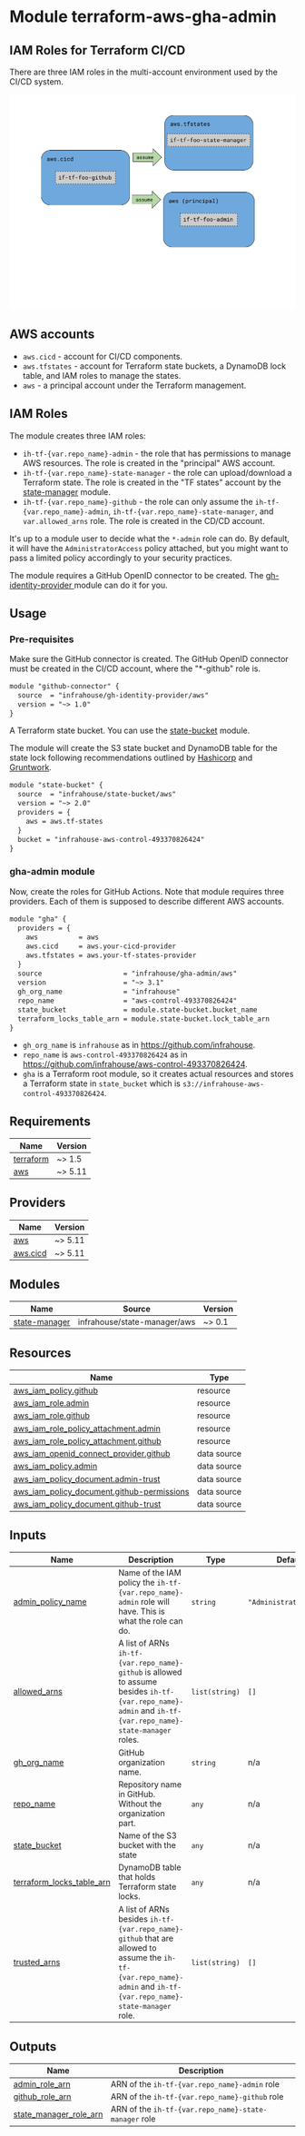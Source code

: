 # Module terraform-aws-gha-admin

## IAM Roles for Terraform CI/CD

There are three IAM roles in the multi-account environment used by the CI/CD system.  

![IAM Roles for Terraform CI/CD](https://raw.githubusercontent.com/infrahouse/terraform-aws-gha-admin/main/assets/IAM_Roles_for_Terraform_CI_CD.png)

## AWS accounts

* `aws.cicd` - account for CI/CD components.
* `aws.tfstates` - account for Terraform state buckets, a DynamoDB lock table, and IAM roles to manage the states.
* `aws` - a principal account under the Terraform management.

## IAM Roles

The module creates three IAM roles:

* `ih-tf-{var.repo_name}-admin` - the role that has permissions to manage AWS resources. 
  The role is created in the "principal" AWS account.
* `ih-tf-{var.repo_name}-state-manager` - the role can upload/download a Terraform state. 
  The role is created in the "TF states" account by 
  the [state-manager](https://registry.terraform.io/modules/infrahouse/state-manager/aws/latest) module.
* `ih-tf-{var.repo_name}-github` - the role can only assume the `ih-tf-{var.repo_name}-admin`,
  `ih-tf-{var.repo_name}-state-manager`, and `var.allowed_arns` role.
  The role is created in the CD/CD account.

It's up to a module user to decide what the `*-admin` role can do.
By default, it will have the `AdministratorAccess` policy attached, but you might want to pass a limited
policy accordingly to your security practices.

The module requires a GitHub OpenID connector to be created. The [gh-identity-provider
](https://registry.terraform.io/modules/infrahouse/gh-identity-provider/aws/latest) module can do it for you.

## Usage

### Pre-requisites

Make sure the GitHub connector is created. The GitHub OpenID connector
must be created in the CI/CD account, where the "*-github" role is.

```hcl
module "github-connector" {
  source  = "infrahouse/gh-identity-provider/aws"
  version = "~> 1.0"
}
```

A Terraform state bucket. You can use
 the [state-bucket](https://registry.terraform.io/modules/infrahouse/state-bucket/aws/latest) module.

The module will create the S3 state bucket and DynamoDB table for the state lock
 following recommendations outlined by
 [Hashicorp](https://developer.hashicorp.com/terraform/language/settings/backends/s3)
 and [Gruntwork](https://blog.gruntwork.io/how-to-manage-terraform-state-28f5697e68fa).

```hcl
module "state-bucket" {
  source  = "infrahouse/state-bucket/aws"
  version = "~> 2.0"
  providers = {
    aws = aws.tf-states
  }
  bucket = "infrahouse-aws-control-493370826424"
}
```

### gha-admin module

Now, create the roles for GitHub Actions. Note that module requires three providers.
 Each of them is supposed to describe different AWS accounts.

```hcl
module "gha" {
  providers = {
    aws          = aws
    aws.cicd     = aws.your-cicd-provider
    aws.tfstates = aws.your-tf-states-provider
  }
  source                    = "infrahouse/gha-admin/aws"
  version                   = "~> 3.1"
  gh_org_name               = "infrahouse"
  repo_name                 = "aws-control-493370826424"
  state_bucket              = module.state-bucket.bucket_name
  terraform_locks_table_arn = module.state-bucket.lock_table_arn
}
```

* `gh_org_name` is `infrahouse` as in https://github.com/infrahouse.
* `repo_name` is `aws-control-493370826424` as in https://github.com/infrahouse/aws-control-493370826424.
* `gha` is a Terraform root module, so it creates actual resources and stores a Terraform state
in `state_bucket` which is `s3://infrahouse-aws-control-493370826424`.

## Requirements

| Name | Version |
|------|---------|
| <a name="requirement_terraform"></a> [terraform](#requirement\_terraform) | ~> 1.5 |
| <a name="requirement_aws"></a> [aws](#requirement\_aws) | ~> 5.11 |

## Providers

| Name | Version |
|------|---------|
| <a name="provider_aws"></a> [aws](#provider\_aws) | ~> 5.11 |
| <a name="provider_aws.cicd"></a> [aws.cicd](#provider\_aws.cicd) | ~> 5.11 |

## Modules

| Name | Source | Version |
|------|--------|---------|
| <a name="module_state-manager"></a> [state-manager](#module\_state-manager) | infrahouse/state-manager/aws | ~> 0.1 |

## Resources

| Name | Type |
|------|------|
| [aws_iam_policy.github](https://registry.terraform.io/providers/hashicorp/aws/latest/docs/resources/iam_policy) | resource |
| [aws_iam_role.admin](https://registry.terraform.io/providers/hashicorp/aws/latest/docs/resources/iam_role) | resource |
| [aws_iam_role.github](https://registry.terraform.io/providers/hashicorp/aws/latest/docs/resources/iam_role) | resource |
| [aws_iam_role_policy_attachment.admin](https://registry.terraform.io/providers/hashicorp/aws/latest/docs/resources/iam_role_policy_attachment) | resource |
| [aws_iam_role_policy_attachment.github](https://registry.terraform.io/providers/hashicorp/aws/latest/docs/resources/iam_role_policy_attachment) | resource |
| [aws_iam_openid_connect_provider.github](https://registry.terraform.io/providers/hashicorp/aws/latest/docs/data-sources/iam_openid_connect_provider) | data source |
| [aws_iam_policy.admin](https://registry.terraform.io/providers/hashicorp/aws/latest/docs/data-sources/iam_policy) | data source |
| [aws_iam_policy_document.admin-trust](https://registry.terraform.io/providers/hashicorp/aws/latest/docs/data-sources/iam_policy_document) | data source |
| [aws_iam_policy_document.github-permissions](https://registry.terraform.io/providers/hashicorp/aws/latest/docs/data-sources/iam_policy_document) | data source |
| [aws_iam_policy_document.github-trust](https://registry.terraform.io/providers/hashicorp/aws/latest/docs/data-sources/iam_policy_document) | data source |

## Inputs

| Name | Description | Type | Default | Required |
|------|-------------|------|---------|:--------:|
| <a name="input_admin_policy_name"></a> [admin\_policy\_name](#input\_admin\_policy\_name) | Name of the IAM policy the `ih-tf-{var.repo_name}-admin` role will have. This is what the role can do. | `string` | `"AdministratorAccess"` | no |
| <a name="input_allowed_arns"></a> [allowed\_arns](#input\_allowed\_arns) | A list of ARNs `ih-tf-{var.repo_name}-github` is allowed to assume besides `ih-tf-{var.repo_name}-admin` and `ih-tf-{var.repo_name}-state-manager` roles. | `list(string)` | `[]` | no |
| <a name="input_gh_org_name"></a> [gh\_org\_name](#input\_gh\_org\_name) | GitHub organization name. | `string` | n/a | yes |
| <a name="input_repo_name"></a> [repo\_name](#input\_repo\_name) | Repository name in GitHub. Without the organization part. | `any` | n/a | yes |
| <a name="input_state_bucket"></a> [state\_bucket](#input\_state\_bucket) | Name of the S3 bucket with the state | `any` | n/a | yes |
| <a name="input_terraform_locks_table_arn"></a> [terraform\_locks\_table\_arn](#input\_terraform\_locks\_table\_arn) | DynamoDB table that holds Terraform state locks. | `any` | n/a | yes |
| <a name="input_trusted_arns"></a> [trusted\_arns](#input\_trusted\_arns) | A list of ARNs besides `ih-tf-{var.repo_name}-github` that are allowed to assume the `ih-tf-{var.repo_name}-admin` and `ih-tf-{var.repo_name}-state-manager` role. | `list(string)` | `[]` | no |

## Outputs

| Name | Description |
|------|-------------|
| <a name="output_admin_role_arn"></a> [admin\_role\_arn](#output\_admin\_role\_arn) | ARN of the `ih-tf-{var.repo_name}-admin` role |
| <a name="output_github_role_arn"></a> [github\_role\_arn](#output\_github\_role\_arn) | ARN of the `ih-tf-{var.repo_name}-github` role |
| <a name="output_state_manager_role_arn"></a> [state\_manager\_role\_arn](#output\_state\_manager\_role\_arn) | ARN of the `ih-tf-{var.repo_name}-state-manager` role |
